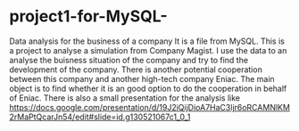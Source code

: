 # project1-for-MySQL-
Data analysis for the business of a company
It is a file from MySQL. This is a project to analyse a simulation from Company Magist. I use the data to an analyse the buisness situation of the company and try to find the development of the company. There is another potential cooperation between this company and another high-tech company Eniac. The main object is to find whether it is an good option to do the cooperation in behalf of Eniac. There is also a small presentation for the analysis like https://docs.google.com/presentation/d/19J2iQijDioA7HaC3ljr6oRCAMNlKM2rMaPtQcarJn54/edit#slide=id.g130521067c1_0_1
